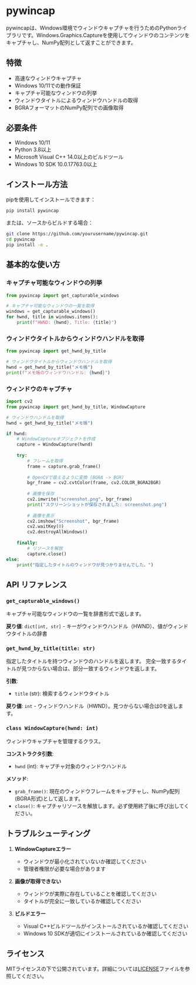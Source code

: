 ﻿# pywincap

pywincapは、Windows環境でウィンドウキャプチャを行うためのPythonライブラリです。Windows.Graphics.Captureを使用してウィンドウのコンテンツをキャプチャし、NumPy配列として返すことができます。

## 特徴

- 高速なウィンドウキャプチャ
- Windows 10/11での動作保証
- キャプチャ可能なウィンドウの列挙
- ウィンドウタイトルによるウィンドウハンドルの取得
- BGRAフォーマットのNumPy配列での画像取得

## 必要条件

- Windows 10/11
- Python 3.8以上
- Microsoft Visual C++ 14.0以上のビルドツール
- Windows 10 SDK 10.0.17763.0以上

## インストール方法

pipを使用してインストールできます：

```bash
pip install pywincap
```

または、ソースからビルドする場合：

```bash
git clone https://github.com/yourusername/pywincap.git
cd pywincap
pip install -e .
```

## 基本的な使い方

### キャプチャ可能なウィンドウの列挙

```python
from pywincap import get_capturable_windows

# キャプチャ可能なウィンドウの一覧を取得
windows = get_capturable_windows()
for hwnd, title in windows.items():
    print(f"HWND: {hwnd}, Title: {title}")
```

### ウィンドウタイトルからウィンドウハンドルを取得

```python
from pywincap import get_hwnd_by_title

# ウィンドウタイトルからウィンドウハンドルを取得
hwnd = get_hwnd_by_title("メモ帳")
print(f"メモ帳のウィンドウハンドル: {hwnd}")
```

### ウィンドウのキャプチャ

```python
import cv2
from pywincap import get_hwnd_by_title, WindowCapture

# ウィンドウハンドルを取得
hwnd = get_hwnd_by_title("メモ帳")

if hwnd:
    # WindowCaptureオブジェクトを作成
    capture = WindowCapture(hwnd)
    
    try:
        # フレームを取得
        frame = capture.grab_frame()
        
        # OpenCVで扱えるように変換 (BGRA -> BGR)
        bgr_frame = cv2.cvtColor(frame, cv2.COLOR_BGRA2BGR)
        
        # 画像を保存
        cv2.imwrite("screenshot.png", bgr_frame)
        print("スクリーンショットが保存されました: screenshot.png")
        
        # 画像を表示
        cv2.imshow("Screenshot", bgr_frame)
        cv2.waitKey(0)
        cv2.destroyAllWindows()
    
    finally:
        # リソースを解放
        capture.close()
else:
    print("指定したタイトルのウィンドウが見つかりませんでした。")
```

## API リファレンス

### `get_capturable_windows()`

キャプチャ可能なウィンドウの一覧を辞書形式で返します。

**戻り値**: `dict[int, str]` - キーがウィンドウハンドル（HWND）、値がウィンドウタイトルの辞書

### `get_hwnd_by_title(title: str)`

指定したタイトルを持つウィンドウのハンドルを返します。
完全一致するタイトルが見つからない場合は、部分一致するウィンドウを返します。

**引数**:
- `title` (str): 検索するウィンドウタイトル

**戻り値**: `int` - ウィンドウハンドル（HWND）。見つからない場合は0を返します。

### `class WindowCapture(hwnd: int)`

ウィンドウキャプチャを管理するクラス。

**コンストラクタ引数**:
- `hwnd` (int): キャプチャ対象のウィンドウハンドル

**メソッド**:
- `grab_frame()`: 現在のウィンドウフレームをキャプチャし、NumPy配列(BGRA形式)として返します。
- `close()`: キャプチャリソースを解放します。必ず使用終了後に呼び出してください。

## トラブルシューティング

1. **WindowCaptureエラー**
   - ウィンドウが最小化されていないか確認してください
   - 管理者権限が必要な場合があります

2. **画像が取得できない**
   - ウィンドウが実際に存在していることを確認してください
   - タイトルが完全に一致しているか確認してください

3. **ビルドエラー**
   - Visual C++ビルドツールがインストールされているか確認してください
   - Windows 10 SDKが適切にインストールされているか確認してください

## ライセンス

MITライセンスの下で公開されています。詳細については[LICENSE](LICENSE)ファイルを参照してください。